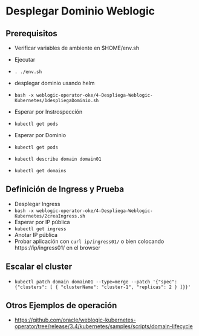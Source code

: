 # Desplegar Dominio Weblogic

## Prerequisitos
- Verificar variables de ambiente en $HOME/env.sh
- Ejecutar
- `. ./env.sh`

- desplegar dominio usando helm
- `bash -x weblogic-operator-oke/4-Despliega-Weblogic-Kubernetes/1despliegaDominio.sh`

- Esperar por Instrospección
- `kubectl get pods`
- Esperar por Dominio
- `kubectl get pods`
- `kubectl describe domain domain01`
- `kubectl get domains`

## Definición de Ingress y Prueba

- Desplegar Ingress
- `bash -x weblogic-operator-oke/4-Despliega-Weblogic-Kubernetes/2creaIngress.sh`
- Esperar por IP pública
- `kubectl get ingress`
- Anotar IP pública
- Probar aplicación con `curl ip/ingress01/` o bien colocando  https://ip/ingress01/ en el browser

## Escalar el cluster
- `kubectl patch domain domain01 --type=merge --patch '{"spec": {"clusters": [ { "clusterName": "cluster-1", "replicas": 2 } ]}}'`
## Otros Ejemplos de operación
- https://github.com/oracle/weblogic-kubernetes-operator/tree/release/3.4/kubernetes/samples/scripts/domain-lifecycle
